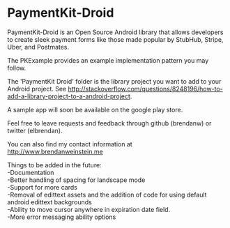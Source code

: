 PaymentKit-Droid
================

PaymentKit-Droid is an Open Source Android library that allows developers to create sleek payment forms like those made
popular by StubHub, Stripe, Uber, and Postmates.

The PKExample provides an example implementation pattern you may follow.

The 'PaymentKit Droid' folder is the library project you want to add to
your Android project. See http://stackoverflow.com/questions/8248196/how-to-add-a-library-project-to-a-android-project.

A sample app will soon be available on the google play store.

Feel free to leave requests and feedback through github (brendanw) or twitter (elbrendan).

You can also find my contact information at http://www.brendanweinstein.me

Things to be added in the future:<br>
-Documentation<br>
-Better handling of spacing for landscape mode<br>
-Support for more cards<br>
-Removal of edittext assets and the addition of code for using default android edittext backgrounds<br />
-Ability to move cursor anywhere in expiration date field.<br />
-More error messaging ability options<br />

